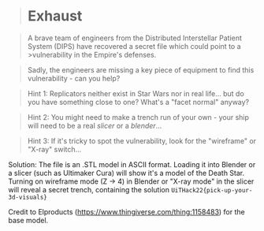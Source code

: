 ># Exhaust

>A brave team of engineers from the Distributed Interstellar Patient System (DIPS) have recovered a secret file which could point to a >vulnerability in the Empire's defenses.

>Sadly, the engineers are missing a key piece of equipment to find this vulnerability - can you help?

>Hint 1: Replicators neither exist in Star Wars nor in real life... but do you have something close to one? What's a "facet normal" anyway?

>Hint 2: You might need to make a trench run of your own - your ship will need to be a real *slicer* or a *blender*...

>Hint 3: If it's tricky to spot the vulnerability, look for the "wireframe" or "X-ray" switch...

Solution: The file is an .STL model in ASCII format. Loading it into Blender or a slicer (such as Ultimaker Cura) will show it's a model of the Death Star. Turning on wireframe mode (Z -> 4) in Blender or "X-ray mode" in the slicer will reveal a secret trench, containing the solution `UiTHack22{pick-up-your-3d-visuals}`

Credit to Elproducts (https://www.thingiverse.com/thing:1158483) for the base model.